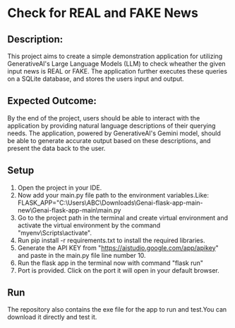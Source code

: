 # Check for REAL and FAKE News

## Description:
This project aims to create a simple demonstration application for utilizing GenerativeAI's Large Language Models (LLM) to check wheather the given input news is REAL or FAKE. The application further executes these queries on a SQLite database, and stores the users input and output.

## Expected Outcome:
By the end of the project, users should be able to interact with the application by providing natural language descriptions of their querying needs. The application, powered by GenerativeAI's Gemini model, should be able to generate accurate output based on these descriptions, and present the data back to the user.

## Setup
1. Open the project in your IDE.
2. Now add your main.py file path to the environment variables.Like: FLASK_APP="C:\Users\ABC\Downloads\Genai-flask-app-main-new\Genai-flask-app-main\main.py
3. Go to the project path in the terminal and create virtual environment and activate the virtual environment by the command "myenv\Scripts\activate".
4. Run pip install -r requirements.txt to install the required libraries.
5. Generate the API KEY from "https://aistudio.google.com/app/apikey" and paste in the main.py file line number 10.
6. Run the flask app in the terminal now with command "flask run"
7. Port is provided. Click on the port it will open in your default browser.

## Run
The repository also contains the exe file for the app to run and test.You can download it directly and test it.